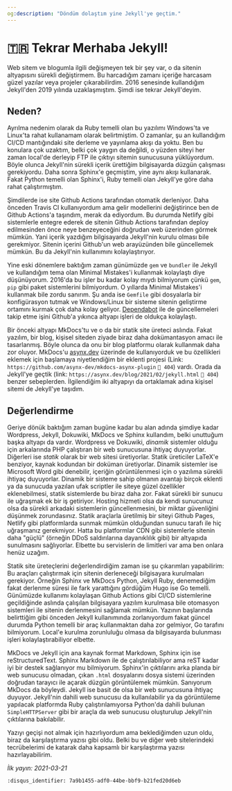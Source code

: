 ```yaml
---
og:description: "Döndüm dolaştım yine Jekyll'ye geçtim."
---
```


# 🇹🇷 Tekrar Merhaba Jekyll!

Web sitem ve blogumla ilgili değişmeyen tek bir şey var, o da sitenin
altyapısını sürekli değiştirmem. Bu harcadığım zamanı içeriğe harcasam güzel
yazılar veya projeler çıkarabilirdim. 2016 senesinde kullandığım Jekyll'den 2019
yılında uzaklaşmıştım. Şimdi ise
tekrar Jekyll'deyim.

## Neden?

Ayrılma nedenim olarak da Ruby temelli olan bu yazılımı Windows'ta ve Linux'ta
rahat kullanamam olarak belirtmiştim. O zamanlar, şu an kullandığım CI/CD
mantığındaki site derleme ve yayınlama akışı da yoktu. Ben bu konulara çok
uzaktım, belki çok yaygın da değildi, o yüzden siteyi her zaman local'de
derleyip FTP ile çıktıyı sitemin sunucusuna yüklüyordum. Böyle olunca Jekyll'nin
sürekli içerik ürettiğim bilgisayarda düzgün çalışması gerekiyordu. Daha sonra
Sphinx'e geçmiştim, yine aynı akışı kullanarak. Fakat Python temelli olan
Sphinx'i, Ruby temelli olan Jekyll'ye göre daha rahat çalıştırmıştım.

Şimdilerde ise site Github Actions tarafından otomatik derleniyor. Daha önceden
Travis CI kullanıyordum ama gelir modellerini değiştirince ben de Github
Actions'a taşındım, merak da ediyordum. Bu durumda Netlify gibi sistemlerle
entegre ederek de sitenin Github Actions tarafından deploy edilmesinden önce
neye benzeyeceğini doğrudan web üzerinden görmek mümkün. Yani içerik yazdığım
bilgisayarda Jekyll'nin kurulu olması bile gerekmiyor. Sitenin içerini Github'un
web arayüzünden bile güncellemek mümkün. Bu da Jekyll'nin kullanımını
kolaylaştırıyor.

Yine eski dönemlere baktığım zaman günümüzde `gem` ve `bundler` ile Jekyll ve
kullandığım tema olan Minimal Mistakes'i kullanmak kolaylaştı diye düşünüyorum.
2016'da bu işler bu kadar kolay mıydı bilmiyorum çünkü `gem`, `pip` gibi paket
sistemlerini bilmiyordum. O yıllarda Minimal Mistakes'i kullanmak bile zordu
sanırım. Şu anda ise `Gemfile` gibi dosyalarla bir konfigürasyon tutmak ve
Windows/Linux bir sisteme sitenin geliştirme ortamını kurmak çok daha kolay
geliyor. [Dependabot](https://dependabot.com/) ile de güncellemeleri takip etme
işini Github'a yıkınca altyapı işleri de oldukça kolaylaştı.

Bir önceki altyapı MkDocs'tu ve o da bir statik site üreteci aslında. Fakat
yazılım, bir blog, kişisel siteden ziyade biraz daha dokümantasyon amacı ile
tasarlanmış. Böyle olunca da onu bir blog platformu olarak kullanmak daha zor
oluyor. MkDocs'u [asynx.dev](https://asynx.dev/) üzerinde de kullanıyorduk ve bu
özellikleri eklemek için başlamaya niyetlendiğim bir eklenti projesi (Link:
`https://github.com/asynx-dev/mkdocs-asynx-plugin` `🔗 404`) vardı. Orada da
Jekyll'ye geçtik (link: `https://asynx.dev/blog/2021/02/jekyll.html` `🔗 404`)
benzer sebeplerden. İlgilendiğim iki altyapıyı da ortaklamak adına kişisel
sitemi de Jekyll'ye taşıdım.

## Değerlendirme

Geriye dönük baktığım zaman bugüne kadar bu alan adında şimdiye kadar Wordpress,
Jekyll, Dokuwiki, MkDocs ve Sphinx kullandım, belki unuttuğum başka altyapı da
vardır. Wordpress ve Dokuwiki, *dinamik* sistemler olduğu için arkalarında PHP
çalıştıran bir web sunucusuna ihtiyaç duyuyorlar. Diğerleri ise *statik* olarak
bir web sitesi üretiyorlar. Statik üreticiler LaTeX'e benziyor, kaynak kodundan
bir doküman üretiyorlar. Dinamik sistemler ise Microsoft Word gibi denebilir,
içeriğin görüntülenmesi için o yazılıma sürekli ihtiyaç duyuyorlar. Dinamik bir
sisteme sahip olmanın avantajı birçok eklenti ya da sunucuda yazılan ufak
scriptler ile siteye güzel özellikler eklenebilmesi, statik sistemlerde bu biraz
daha zor. Fakat sürekli bir sunucu ile uğraşmak ek bir iş getiriyor. Hosting
hizmeti olsa da kendi sunucunuz olsa da sürekli arkadaki sistemlerin
güncellenmesini, bir miktar güvenliğini düşünmek zorundasınız. Statik araçlarla
üretilmiş bir siteyi Github Pages, Netlify gibi platformlarda sunmak mümkün
olduğundan sunucu tarafı ile hiç uğraşmanız gerekmiyor. Hatta bu platformlar CDN
gibi sistemlerle sitenin daha "güçlü" (örneğin DDoS saldırılarına dayanıklılık
gibi) bir altyapıda sunulmasını sağlıyorlar. Elbette bu servislerin de limitleri
var ama ben onlara henüz uzağım.

Statik site üreteçlerini değerlendirdiğim zaman ise şu çıkarımları yapabilirim:
Bu araçları çalıştırmak için sitenin derleneceği bilgisayara kurulmaları
gerekiyor. Örneğin Sphinx ve MkDocs Python, Jekyll Ruby, denemediğim fakat
derlenme süresi ile fark yarattığını gördüğüm Hugo ise Go temelli. Günümüzde
kullanımı kolaylaşan Github Actions gibi CI/CD sistemlerine geçildiğinde aslında
çalışılan bilgisayara yazılım kurulmasa bile otomasyon sistemleri ile sitenin
derlenmesini sağlamak mümkün. Yazının başlarında belirttiğim gibi önceden Jekyll
kullanımında zorlanıyordum fakat güncel durumda Python temelli bir araç
kullanmaktan daha zor gelmiyor, Go tarafını bilmiyorum. Local'e kurulma
zorunluluğu olmasa da bilgisayarda bulunması işleri kolaylaştırabiliyor elbette.

MkDocs ve Jekyll için ana kaynak format Markdown, Sphinx için ise
reStructuredText. Sphinx Markdown ile de çalıştırılabiliyor ama reST kadar iyi
bir destek sağlanıyor mu bilmiyorum. Sphinx'in çıktılarını arka planda bir web
sunucusu olmadan, çıkan `.html` dosyalarını dosya sistemi üzerinden doğrudan
tarayıcı ile açarak düzgün görüntülemek mümkün. Sanıyorum MkDocs da böyleydi.
Jekyll ise basit de olsa bir web sunucusuna ihtiyaç duyuyor. Jekyll'nin dahili
web sunucusu da kullanılabilir ya da görüntüleme yapılacak platformda Ruby
çalıştırılamıyorsa Python'da dahili bulunan `SimpleHTTPServer` gibi bir araçla
da web sunucusu oluşturulup Jekyll'nin çıktılarına bakılabilir.

Yazıyı geçişi not almak için hazırlıyordum ama beklediğimden uzun oldu, biraz da
karşılaştırma yazısı gibi oldu. Belki bu ve diğer web sitelerindeki
tecrübelerimi de katarak daha kapsamlı bir karşılaştırma yazısı
hazırlayabilirim.

*İlk yayın: 2021-03-21*

```{disqus}
:disqus_identifier: 7a9b1455-adf0-44be-bbf9-b21fed20d6eb
```
